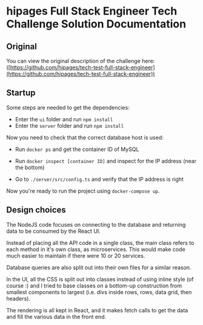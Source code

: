 hipages Full Stack Engineer Tech Challenge
Solution Documentation
==========================================

## Original

You can view the original description of the challenge here: ([https://github.com/hipages/tech-test-full-stack-engineer](https://github.com/hipages/tech-test-full-stack-engineer))

## Startup

Some steps are needed to get the dependencies:

* Enter the `ui` folder and run `npm install`
* Enter the `server` folder and run `npm install`

Now you need to check that the correct database host is used:

* Run `docker ps` and get the container ID of MySQL

* Run `docker inspect [container ID]` and inspect for the IP address (near the bottom)

* Go to `./server/src/config.ts` and verify that the IP address is right

Now you're ready to run the project using `docker-compose up`.

## Design choices

The NodeJS code focuses on connecting to the database and returning data to be consumed by the React UI.

Instead of placing all the API code in a single class, the main class refers to each method in it's own class, as microservices. This would make code much easier to maintain if there were 10 or 20 services.

Database queries are also split out into their own files for a similar reason.

In the UI, all the CSS is split out into classes instead of using inline style (of course :) and I tried to base classes on a bottom-up construction from smallest components to largest (i.e. divs inside rows, rows, data grid, then headers).

The rendering is all kept in React, and it makes fetch calls to get the data and fill the various data in the front end.
